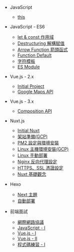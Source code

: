 - JavaScript

  - [this](javascript-this.md)

- JavaScript - ES6

  - [let & const 作用域](es6-let-const.md)
  - [Destructuring 解構賦值](es6-destructuring.md)
  - [Arrow Function 箭頭函式](es6-arrow-function.md)
  - [Function Default](es6-function-default.md)
  - [字符模板](es6-template-strings.md)
  - [ES Module](es6-es-module.md)

- Vue.js - 2.x

  - [Initial Project](vue2-initial-project.md)
  - [Google Maps API](vue2-google-maps.md)

- Vue.js - 3.x

  - [Composition API](vue3-composition-api.md)

- Nuxt.js

  - [Initial Nuxt](nuxt-build-environment.md)
  - [架站準備(GCP)](nuxt-gcp-server.md)
  - [PM2 設定與環境安裝](nuxt-pm2-server.md)
  - [Linux 主機環境安裝(GCP)](nuxt-linux-server.md)
  - [Linux 手動部署](nuxt-manual-deploy.md)
  - [Nginx 反向代理設定](nuxt-nginx.md)
  - [HTTPS、SSL 憑證設定](nuxt-ssl.md)
  - [Nuxt 基礎觀念](nuxt-basic-knowledge.md)
  <!-- - [架站與手動部署(GCP)](Nuxt/manual-deploy.md) -->

- Hexo

  - [Next 主題](hexo-themes-next.md)
  - [自動部署](hexo-auto-deploy.md)

- 前端面試

  - [網際網路協議](Interview-frontend-https.md)
  - [JavaScript - I](Interview-frontend-javascript-I.md)
  - [Vue.js - I](Interview-frontend-vue-I.md)
  - [Vue.js - II](Interview-frontend-vue-II.md)
  - [程式碼練習 - I](Interview-frontend-code-I.md)
